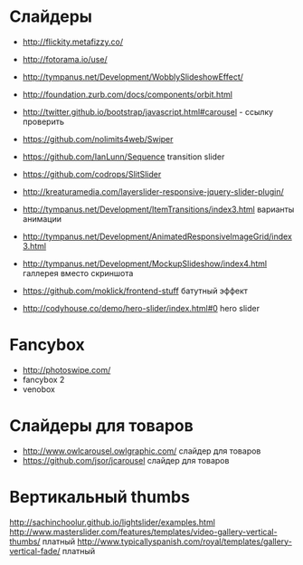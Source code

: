 Слайдеры
========

+ http://flickity.metafizzy.co/
+ http://fotorama.io/use/
+ http://tympanus.net/Development/WobblySlideshowEffect/

+ http://foundation.zurb.com/docs/components/orbit.html
+ http://twitter.github.io/bootstrap/javascript.html#carousel - ссылку проверить
+ https://github.com/nolimits4web/Swiper
+ https://github.com/IanLunn/Sequence transition slider
+ https://github.com/codrops/SlitSlider
+ http://kreaturamedia.com/layerslider-responsive-jquery-slider-plugin/ 
+ http://tympanus.net/Development/ItemTransitions/index3.html варианты анимации
+ http://tympanus.net/Development/AnimatedResponsiveImageGrid/index3.html
+ http://tympanus.net/Development/MockupSlideshow/index4.html галлерея вместо скриншота
+ https://github.com/moklick/frontend-stuff батутный эффект
+ http://codyhouse.co/demo/hero-slider/index.html#0 hero slider

Fancybox
=======
+ http://photoswipe.com/
+ fancybox 2
+ venobox

Слайдеры для товаров
=======
+ http://www.owlcarousel.owlgraphic.com/ слайдер для товаров
+ https://github.com/jsor/jcarousel слайдер для товаров


Вертикальный thumbs
=======
http://sachinchoolur.github.io/lightslider/examples.html
http://www.masterslider.com/features/templates/video-gallery-vertical-thumbs/ платный
http://www.typicallyspanish.com/royal/templates/gallery-vertical-fade/ платный